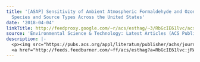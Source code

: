 ```yaml
---
title: '[ASAP] Sensitivity of Ambient Atmospheric Formaldehyde and Ozone to Precursor
  Species and Source Types Across the United States'
date: '2018-04-04'
linkTitle: http://feedproxy.google.com/~r/acs/esthag/~3/RbGcIE61lvc/acs.est.7b05509
source: 'Environmental Science & Technology: Latest Articles (ACS Publications)'
description: |-
  <p><img src="https://pubs.acs.org/appl/literatum/publisher/achs/journals/content/esthag/0/esthag.ahead-of-print/acs.est.7b05509/20180404/images/medium/es-2017-05509x_0005.gif" alt="TOC Graphic"/></p><div><cite>Environmental Science & Technology</cite></div><div>DOI: 10.1021/acs.est.7b05509</div><div class="feedflare">
  <a href="http://feeds.feedburner.com/~ff/acs/esthag?a=RbGcIE61lvc:jRW-IRMW4bY:yIl2AUoC8zA"><img src="http://feeds.feedburner.com/~ff/acs/esthag?d=yIl2AUoC8zA" border="0"></img></a>
---
```

